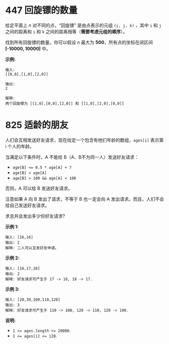 # 447 回旋镖的数量
给定平面上 *n* 对不同的点，“回旋镖” 是由点表示的元组 `(i, j, k)` ，其中 `i` 和 `j` 之间的距离和 `i` 和 `k` 之间的距离相等（**需要考虑元组的顺序**）。

找到所有回旋镖的数量。你可以假设 *n* 最大为 **500**，所有点的坐标在闭区间 **[-10000, 10000]** 中。

**示例:**

```
输入:
[[0,0],[1,0],[2,0]]

输出:
2

解释:
两个回旋镖为 [[1,0],[0,0],[2,0]] 和 [[1,0],[2,0],[0,0]]
```
# 825 适龄的朋友

人们会互相发送好友请求，现在给定一个包含有他们年龄的数组，`ages[i]` 表示第 i 个人的年龄。

当满足以下条件时，A 不能给 B（A、B不为同一人）发送好友请求：

- `age[B] <= 0.5 * age[A] + 7`
- `age[B] > age[A]`
- `age[B] > 100 && age[A] < 100`

否则，A 可以给 B 发送好友请求。

注意如果 A 向 B 发出了请求，不等于 B 也一定会向 A 发出请求。而且，人们不会给自己发送好友请求。 

求总共会发出多少份好友请求?

 

**示例 1:**

```
输入: [16,16]
输出: 2
解释: 二人可以互发好友申请。
```

**示例 2:**

```
输入: [16,17,18]
输出: 2
解释: 好友请求可产生于 17 -> 16, 18 -> 17.
```

**示例 3:**

```
输入: [20,30,100,110,120]
输出: 3
解释: 好友请求可产生于 110 -> 100, 120 -> 110, 120 -> 100.
```

 

**说明:**

- `1 <= ages.length <= 20000`.
- `1 <= ages[i] <= 120`.
